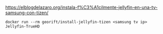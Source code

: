 https://elblogdelazaro.org/instala-f%C3%A1cilmente-jellyfin-en-una-tv-samsung-con-tizen/

```
docker run --rm georift/install-jellyfin-tizen <samsung tv ip> Jellyfin-TrueHD
```
